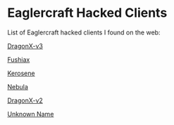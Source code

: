 # Eaglercraft Hacked Clients

List of Eaglercraft hacked clients I found on the web:

[DragonX-v3](https://github.com/dah-hackers/Eaglercraft-Hacked-Clients/blob/main/DragonX-V3_Offline_International-1.8.8.html)

[Fushiax](https://github.com/dah-hackers/Eaglercraft-Hacked-Clients/blob/main/Fuchsiax%202.html)

[Kerosene](https://github.com/dah-hackers/Eaglercraft-Hacked-Clients/blob/main/Kerosene.html)

[Nebula](https://github.com/dah-hackers/Eaglercraft-Hacked-Clients/blob/main/Nebula.html)

[DragonX-v2](https://github.com/dah-hackers/Eaglercraft-Hacked-Clients/blob/main/dragonx.html)

[Unknown Name](https://github.com/dah-hackers/Eaglercraft-Hacked-Clients/blob/main/hack%20(1).html)
